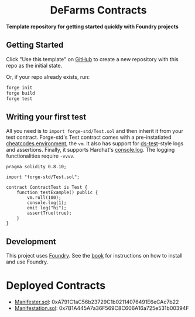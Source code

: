 # <h1 align="center"> DeFarms Contracts </h1>

**Template repository for getting started quickly with Foundry projects**

## Getting Started

Click "Use this template" on [GitHub](https://github.com/foundry-rs/forge-template) to create a new repository with this repo as the initial state.

Or, if your repo already exists, run:
```sh
forge init
forge build
forge test
```

## Writing your first test

All you need is to `import forge-std/Test.sol` and then inherit it from your test contract. Forge-std's Test contract comes with a pre-instatiated [cheatcodes environment](https://book.getfoundry.sh/cheatcodes/), the `vm`. It also has support for [ds-test](https://book.getfoundry.sh/reference/ds-test.html)-style logs and assertions. Finally, it supports Hardhat's [console.log](https://github.com/brockelmore/forge-std/blob/master/src/console.sol). The logging functionalities require `-vvvv`.

```solidity
pragma solidity 0.8.10;

import "forge-std/Test.sol";

contract ContractTest is Test {
    function testExample() public {
        vm.roll(100);
        console.log(1);
        emit log("hi");
        assertTrue(true);
    }
}
```

## Development

This project uses [Foundry](https://getfoundry.sh). See the [book](https://book.getfoundry.sh/getting-started/installation.html) for instructions on how to install and use Foundry.

# Deployed Contracts
- [Manifester.sol](https://ftmscan.com/address/0xA791C1aC56b23729C1b02114076491E6eCAc7b22#code): 0xA791C1aC56b23729C1b02114076491E6eCAc7b22
- [Manifestation.sol](https://ftmscan.com/address/0x7B1A445A7a36F569C8C606A16a725e531b00394F#code): 0x7B1A445A7a36F569C8C606A16a725e531b00394F
